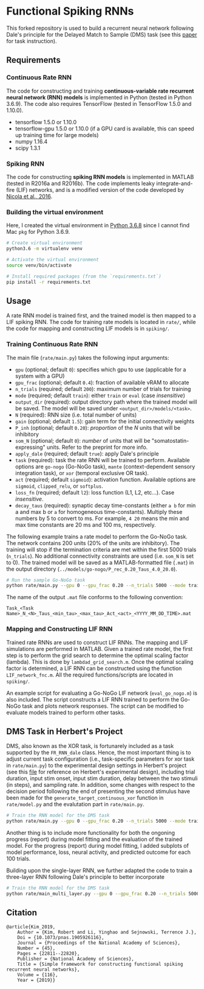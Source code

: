 # Functional Spiking RNNs

This forked repository is used to build a recurrent neural network following Dale's principle for the Delayed Match to Sample (DMS) task (see this [paper](https://www.sciencedirect.com/science/article/pii/S0896627320300611) for task instruction). 

## Requirements

### Continuous Rate RNN
The code for constructing and training **continuous-variable rate recurrent neural network (RNN) models** is implemented in Python (tested in Python 3.6.9). The code also requires TensorFlow (tested in TensorFlow 1.5.0 and 1.10.0). 

- tensorflow 1.5.0 or 1.10.0
- tensorflow-gpu 1.5.0 or 1.10.0 (if a GPU card is available, this can speed up training time for large models)
- numpy 1.16.4
- scipy 1.3.1

### Spiking RNN
The code for constructing **spiking RNN models** is implemented in MATLAB (tested in R2016a and R2016b). The code implements leaky integrate-and-fire (LIF) networks, and is a modified version of the code developed by [Nicola et al., 2016](https://senselab.med.yale.edu/modeldb/ShowModel.cshtml?model=190565&file=/NicolaClopath2017/#tabs-1).

### Building the virtual environment
Here, I created the virtual environment in [Python 3.6.8](https://www.python.org/downloads/release/python-368/) since I cannot find Mac `pkg` for Python 3.6.9.
```bash
# Create virtual environment
python3.6 -m virtualenv venv

# Activate the virtual environment
source venv/bin/activate

# Install required packages (from the `requirements.txt`)
pip install -r requirements.txt
```

## Usage
A rate RNN model is trained first, and the trained model is then mapped to a LIF spiking RNN. The code for training rate models is located in `rate/`, while the code for mapping and constructing LIF models is in `spiking/`.

### Training Continuous Rate RNN

The main file (`rate/main.py`) takes the following input arguments:

- `gpu` (optional; default `0`): specifies which gpu to use (applicable for a system with a GPU)
- `gpu_frac` (optional; default `0.4`): fraction of available vRAM to allocate
- `n_trials` (required; default `200`): maximum number of trials for training
- `mode` (required; default `train`): either `train` or `eval` (case *insensitive*)
- `output_dir` (required): output directory path where the trained model will be saved. The model will be saved under `<output_dir>/models/<task>`.
- `N` (required): RNN size (i.e. total number of units)
- `gain` (optional; default `1.5`): gain term for the initial connectivity weights
- `P_inh` (optional; default `0.20`): *proportion* of the *N* units that will be inhibitory
- `som_N` (optional; default `0`): *number* of units that will be "somatostatin-expressing" units. Refer to the preprint for more info.
- `apply_dale` (required; default `true`): apply Dale's principle
- `task` (required): task the rate RNN will be trained to perform. Available options are `go-nogo` (Go-NoGo task), `mante` (context-dependent sensory integration task), or `xor` (temporal exclusive OR task). 
- `act` (required; default `sigmoid`): activation function. Available options are `sigmoid`, `clipped_relu`, or `softplus`.
- `loss_fn` (required; default `l2`): loss function (L1, L2, etc...). Case *insensitive*.
- `decay_taus` (required): synaptic decay time-constants (either `a b` for min a and max b or `a` for homogeneous time-constants). Multiply these numbers by 5 to convert to ms. For example, `4 20` means the min and max time constants are 20 ms and 100 ms, respectively.

The following example trains a rate model to perform the Go-NoGo task. The network contains 200 units (20% of the units are inhibitory). The training will stop if the termination criteria are met within the first 5000 trials (`n_trials`). No additional connectivity constraints are used (i.e. `som_N` is set to 0). The trained model will be saved as a MATLAB-formatted file (`.mat`) in the output directory (`../models/go-nogo/P_rec_0.20_Taus_4.0_20.0`).

```bash
# Run the sample Go-NoGo task
python rate/main.py --gpu 0 --gpu_frac 0.20 --n_trials 5000 --mode train --output_dir ../ --N 80 --P_inh 0.20 --som_N 0 --apply_dale True --gain 1.5 --task go-nogo --act sigmoid --loss_fn l2 --decay_taus 4 20
```

The name of the output `.mat` file conforms to the following convention:

```
Task_<Task Name>_N_<N>_Taus_<min_tau>_<max_tau>_Act_<act>_<YYYY_MM_DD_TIME>.mat
```

### Mapping and Constructing LIF RNN
Trained rate RNNs are used to construct LIF RNNs. The mapping and LIF simulations are performed in MATLAB.
Given a trained rate model, the first step is to perform the grid search to determine the optimal scaling factor (lambda). This is done by `lambdad_grid_search.m`. Once the optimal scaling factor is determined, a LIF RNN can be constructed using the function `LIF_network_fnc.m`. All the required functions/scripts are located in `spiking/`.

An example script for evaluating a Go-NoGo LIF network (`eval_go_nogo.m`) is also included. The script constructs a LIF RNN trained to perform the Go-NoGo task and plots network responses. The script can be modified to evaluate models trained to perform other tasks.

## DMS Task in Herbert's Project
DMS, also known as the XOR task, is fortunarely included as a task supported by the `FR_RNN_dale` class. Hence, the most important thing is to adjust current task configuration (i.e., task-specific parameters for xor task in `rate/main.py`) to the experimental design settings in Herbert's project (see this [file](https://github.com/cty20010831/Bio_Neuro_Net_Premotor_Circuit/blob/main/original_code/softmax_recur_updated.py) for reference on Herbert's experimental design), including trial duration, input stim onset, input stim duration, delay between the two stimuli (in steps), and sampling rate. In addition, some changes with respect to the decision period following the end of presenting the second stimulus have been made for the `generate_target_continuous_xor` function in `rate/model.py` and the evalutation part in `rate/main.py`. 

```bash
# Train the RNN model for the DMS task
python rate/main.py --gpu 0 --gpu_frac 0.20 --n_trials 5000 --mode train --output_dir ../ --N 80 --P_inh 0.20 --som_N 0 --apply_dale True --gain 1.5 --task xor --act clipped_relu --loss_fn l2 --decay_taus 4 20
```

Another thing is to include more functionality for both the ongoning progress (report) during model fitting and the evaluation of the trained model. For the progress (report) during model fitting, I added subplots of model performance, loss, neural activity, and predicted outcome for each 100 trials. 

Building upon the single-layer RNN, we further adapted the code to train a three-layer RNN following Dale's principle to better incorporate

```bash
# Train the RNN model for the DMS task
python rate/main_multi_layer.py --gpu 0 --gpu_frac 0.20 --n_trials 5000 --mode train --output_dir ../ --N 80 --n_layers 3 --P_inh 0.20 --som_N 0 --apply_dale True --gain 1.5 --task xor --act clipped_relu --loss_fn l2 --decay_taus 4 20
```

## Citation
```
@article{Kim_2019,
    Author = {Kim, Robert and Li, Yinghao and Sejnowski, Terrence J.},
    Doi = {10.1073/pnas.1905926116},
    Journal = {Proceedings of the National Academy of Sciences},
    Number = {45},
    Pages = {22811--22820},
    Publisher = {National Academy of Sciences},
    Title = {Simple framework for constructing functional spiking recurrent neural networks},
    Volume = {116},
    Year = {2019}}
```

